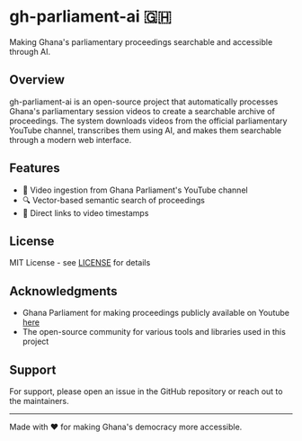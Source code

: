 # gh-parliament-ai 🇬🇭

Making Ghana's parliamentary proceedings searchable and accessible through AI.

## Overview

gh-parliament-ai is an open-source project that automatically processes Ghana's parliamentary session videos to create a searchable archive of proceedings. The system downloads videos from the official parliamentary YouTube channel, transcribes them using AI, and makes them searchable through a modern web interface.

## Features

- 🎥 Video ingestion from Ghana Parliament's YouTube channel
- 🔍 Vector-based semantic search of proceedings
- 🔗 Direct links to video timestamps

## License

MIT License - see [LICENSE](LICENSE) for details

## Acknowledgments

- Ghana Parliament for making proceedings publicly available on Youtube [here](https://www.youtube.com/@parliamentofghana816/streams)
- The open-source community for various tools and libraries used in this project

## Support

For support, please open an issue in the GitHub repository or reach out to the maintainers.

---

Made with ❤️ for making Ghana's democracy more accessible.
